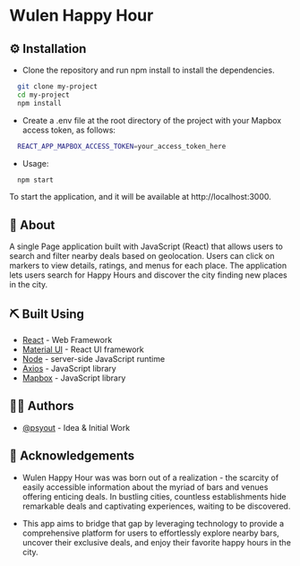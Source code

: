 
# Wulen Happy Hour


## ⚙️ Installation

- Clone the repository and run npm install to install the dependencies.

```bash
  git clone my-project
  cd my-project
  npm install
```

- Create a .env file at the root directory of the project with your Mapbox access token, as follows:

```bash
  REACT_APP_MAPBOX_ACCESS_TOKEN=your_access_token_here
```

- Usage:

```bash
  npm start
```
To start the application, and it will be available at http://localhost:3000.

## 🧐 About
A single Page application built with JavaScript (React) that allows users to search and filter nearby deals based on geolocation. Users can click on markers to view details, ratings, and menus for each place. The application lets users search for Happy Hours and discover the city finding new places in the city.



## ⛏️ Built Using

- [React](https://react.dev/) - Web Framework
- [Material UI](https://mui.com/material-ui/) - React UI framework
- [Node](https://nodejs.org/en) - server-side JavaScript runtime
- [Axios](https://axios-http.com/docs/intro) - JavaScript library
- [Mapbox](https://www.mapbox.com/) - JavaScript library

## ✍🏼 Authors

- [@psyout](https://github.com/psyout) - Idea & Initial Work


## 🎉 Acknowledgements

 - Wulen Happy Hour was was born out of a realization - the scarcity of easily accessible information about the myriad of bars and venues offering enticing deals. In bustling cities, countless establishments hide remarkable deals and captivating experiences, waiting to be discovered.

- This app aims to bridge that gap by leveraging technology to provide a comprehensive platform for users to effortlessly explore nearby bars, uncover their exclusive deals, and enjoy their favorite happy hours in the city.

